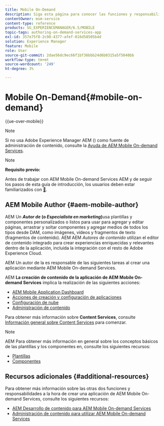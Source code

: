 ```yaml
---
title: Mobile On-Demand
description: Siga esta página para conocer las funciones y responsabilidades de autor de Adobe Experience Manager Mobile On-Demand Services.
contentOwner: msm-service
content-type: reference
products: SG_EXPERIENCEMANAGER/6.5/MOBILE
topic-tags: authoring-on-demand-services-app
exl-id: 357e75f8-2c98-4377-afef-016d58505b4d
solution: Experience Manager
feature: Mobile
role: User
source-git-commit: 2dae56dc9ec66f1bf36bbb24d6b0315a5f5040bb
workflow-type: tm+mt
source-wordcount: '249'
ht-degree: 3%

---
```


# Mobile On-Demand{#mobile-on-demand}

{{ue-over-mobile}}

>[!NOTE]
>
>Si no usa Adobe Experience Manager AEM () como fuente de administración de contenido, consulte la [Ayuda de AEM Mobile On-demand Services](https://helpx.adobe.com/es/digital-publishing-solution/topics.html).

>[!NOTE]
>
>**Requisito previo:**
>
>Antes de trabajar con AEM Mobile On-demand Services AEM y de seguir los pasos de esta guía de introducción, los usuarios deben estar familiarizados con [&#128279;](/help/sites-deploying/deploy.md).

## AEM Mobile Author {#aem-mobile-author}

AEM Un ***Autor de* (o *Especialista en marketing*)**&#x200B;usa plantillas y componentes personalizados o listos para usar para agregar y editar páginas, arrastrar y soltar componentes y agregar medios de todos los tipos desde DAM, como imágenes, vídeos y fragmentos de texto (fragmentos de contenido). AEM AEM *Autores de contenido* utilizan el editor de contenido integrado para crear experiencias enriquecidas y relevantes dentro de la aplicación, incluida la integración con el resto de Adobe Experience Cloud.

AEM Un autor de la es responsable de las siguientes tareas al crear una aplicación mediante AEM Mobile On-demand Services.

AEM **La creación de contenido de la aplicación de AEM Mobile On-demand Services** implica la realización de las siguientes acciones:

* [AEM Mobile Application Dashboard](/help/mobile/mobile-apps-ondemand-application-dashboard.md)
* [Acciones de creación y configuración de aplicaciones](/help/mobile/mobile-apps-ondemand-application-create-configure-action.md)
* [Configuración de nube](/help/mobile/mobile-on-demand-associating-an-on-demand-app-to-cloud-configuration.md)
* [Administración de contenido](/help/mobile/mobile-apps-ondemand-manage-content-ondemand.md)

Para obtener más información sobre **Content Services**, consulte [Información general sobre Content Services](/help/mobile/develop-content-as-a-service.md) para comenzar.

>[!NOTE]
>
>AEM Para obtener más información en general sobre los conceptos básicos de las plantillas y los componentes en, consulte los siguientes recursos:
>
>* [Plantillas](/help/sites-developing/templates.md)
>* [Componentes](/help/sites-developing/components.md)
>

## Recursos adicionales {#additional-resources}

Para obtener más información sobre las otras dos funciones y responsabilidades a la hora de crear una aplicación de AEM Mobile On-demand Services, consulte los siguientes recursos:

* [AEM Desarrollo de contenido para AEM Mobile On-demand Services](/help/mobile/aem-mobile-on-demand.md)
* [Administración de contenido para utilizar AEM Mobile On-demand Services](/help/mobile/aem-mobile.md)
